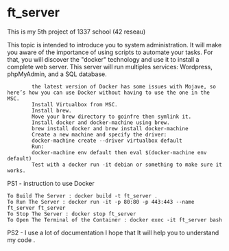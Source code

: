 # ft_server 
This is my 5th project of 1337 school (42 reseau)

This topic is intended to introduce you to system administration. It will make you aware
of the importance of using scripts to automate your tasks. For that, you will discover
the "docker" technology and use it to install a complete web server. This server will run
multiples services: Wordpress, phpMyAdmin, and a SQL database.


            the latest version of Docker has some issues with Mojave, so here’s how you can use Docker without having to use the one in the MSC.
            Install Virtualbox from MSC.
            Install brew.
            Move your brew directory to goinfre then symlink it.
            Install docker and docker-machine using brew.
            brew install docker and brew install docker-machine
            Create a new machine and specify the driver:
            docker-machine create --driver virtualbox default
            Run:
            docker-machine env default then eval $(docker-machine env default)
            Test with a docker run -it debian or something to make sure it works.
            
PS1 - instruction to use Docker



    To Build The Server : docker build -t ft_server . 
    To Run The Server : docker run -it -p 80:80 -p 443:443 --name ft_server ft_server
    To Stop The Server : docker stop ft_server
    To Open The Terminal of the Container : docker exec -it ft_server bash           
    
    
PS2 - I use a lot of documentation I hope that It will help you to understand my code .
